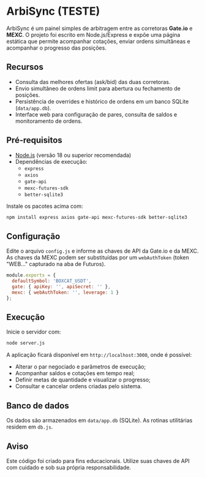 # ArbiSync (TESTE)

ArbiSync é um painel simples de arbitragem entre as corretoras **Gate.io** e **MEXC**. O projeto foi escrito em Node.js/Express e expõe uma página estática que permite acompanhar cotações, enviar ordens simultâneas e acompanhar o progresso das posições.

## Recursos
- Consulta das melhores ofertas (ask/bid) das duas corretoras.
- Envio simultâneo de ordens limit para abertura ou fechamento de posições.
- Persistência de overrides e histórico de ordens em um banco SQLite (`data/app.db`).
- Interface web para configuração de pares, consulta de saldos e monitoramento de ordens.

## Pré‑requisitos
- [Node.js](https://nodejs.org/) (versão 18 ou superior recomendada)
- Dependências de execução:
  - `express`
  - `axios`
  - `gate-api`
  - `mexc-futures-sdk`
  - `better-sqlite3`

Instale os pacotes acima com:

```bash
npm install express axios gate-api mexc-futures-sdk better-sqlite3
```

## Configuração
Edite o arquivo `config.js` e informe as chaves de API da Gate.io e da MEXC. As chaves da MEXC podem ser substituídas por um `webAuthToken` (token "WEB..." capturado na aba de Futuros).

```javascript
module.exports = {
  defaultSymbol: 'BOXCAT_USDT',
  gate: { apiKey: '', apiSecret: '' },
  mexc: { webAuthToken: '', leverage: 1 }
};
```

## Execução
Inicie o servidor com:

```bash
node server.js
```

A aplicação ficará disponível em `http://localhost:3000`, onde é possível:
- Alterar o par negociado e parâmetros de execução;
- Acompanhar saldos e cotações em tempo real;
- Definir metas de quantidade e visualizar o progresso;
- Consultar e cancelar ordens criadas pelo sistema.

## Banco de dados
Os dados são armazenados em `data/app.db` (SQLite). As rotinas utilitárias residem em `db.js`.

## Aviso
Este código foi criado para fins educacionais. Utilize suas chaves de API com cuidado e sob sua própria responsabilidade.

